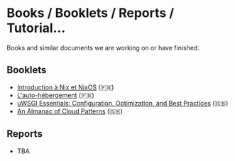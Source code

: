 # Books / Booklets / Reports / Tutorial...

Books and similar documents we are working on or have finished.

## Booklets

- [Introduction à Nix et NixOS](nixos/README.md) (🇫🇷)
- [L'auto-hébergement](auto-hebergement/README.md) (🇫🇷)
- [uWSGI Essentials: Configuration, Optimization, and Best Practices](uwsgi/README.md) (🇬🇧)
- [An Almanac of Cloud Patterns](cloud-patterns/README.md) (🇬🇧)

## Reports

- TBA
